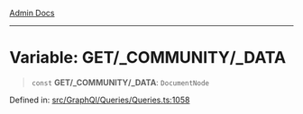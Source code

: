 [Admin Docs](/)

***

# Variable: GET/_COMMUNITY/_DATA

> `const` **GET/_COMMUNITY/_DATA**: `DocumentNode`

Defined in: [src/GraphQl/Queries/Queries.ts:1058](https://github.com/PalisadoesFoundation/talawa-admin/blob/main/src/GraphQl/Queries/Queries.ts#L1058)
